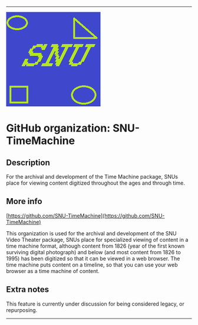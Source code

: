 
***

![SNU_blue_and_gold_legacy_icon.png failed to load. The file may be missing or corrupt. Check the file path for errors first.](/AdditionalInfo/1/SNU-TimeMachine/SNU_blue_and_gold_legacy_icon.png)

# GitHub organization: SNU-TimeMachine

## Description

For the archival and development of the Time Machine package, SNUs place for viewing content digitized throughout the ages and through time.

## More info

[https://github.com/SNU-TimeMachine](https://github.com/SNU-TimeMachine)

This organization is used for the archival and development of the SNU Video Theater package, SNUs place for specialized viewing of content in a time machine format, although content from 1826 (year of the first known surviving digital photograph) and below (and most content from 1826 to 1995) has been digitized so that it can be viewed in a web browser. The time machine puts content on a timeline, so that you can use your web browser as a time machine of content.

## Extra notes

This feature is currently under discussion for being considered legacy, or repurposing.

***
